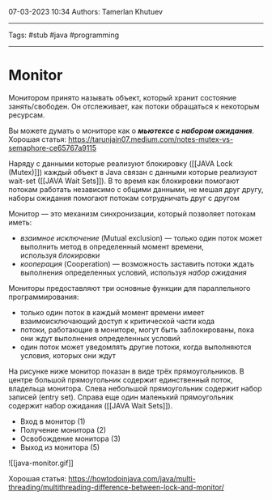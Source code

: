 07-03-2023
10:34
Authors: Tamerlan Khutuev 
***
Tags: #stub #java #programming 
***
# Monitor

Монитором принято называть объект, который хранит состояние занять/свободен. 
Он отслеживает, как потоки обращаться к некоторым ресурсам. 

Вы можете думать о мониторе как о **_мьютексе с набором ожидания_**.
Хорошая статья: https://tarunjain07.medium.com/notes-mutex-vs-semaphore-ce65767a9115

Наряду с данными которые реализуют блокировку ([[JAVA Lock (Mutex)]]) каждый объект в Java связан с данными которые реализуют wait-set ([[JAVA Wait Sets]]). В то время как блокировки помогают потокам работать независимо с общими данными, не мешая друг другу, наборы ожидания помогают потокам сотрудничать друг с другом

Монитор — это механизм синхронизации, который позволяет потокам иметь:
-   _взаимное исключение_ (Mutual exclusion) — только один поток может выполнить метод в определенный момент времени, используя _блокировки_
-   _кооперация_ (Cooperation) — возможность заставить потоки ждать выполнения определенных условий, используя _набор ожидания_

Мониторы предоставляют три основные функции для параллельного программирования:
-   только один поток в каждый момент времени имеет взаимоисключающий доступ к критической части кода
-   потоки, работающие в мониторе, могут быть заблокированы, пока они ждут выполнения определенных условий
-   один поток может уведомлять другие потоки, когда выполняются условия, которых они ждут

На рисунке ниже монитор показан в виде трёх прямоугольников.
В центре большой прямоугольник содержит единственный поток, владельца монитора. Слева небольшой прямоугольник содержит набор записей (entry set). Справа еще один маленький прямоугольник содержит набор ожидания ([[JAVA Wait Sets]]).

- Вход в монитор (1)
- Получение монитора (2)
- Освобождение монитора (3)
- Выход из монитора (5)

![[java-monitor.gif]]

Хорошая статья: https://howtodoinjava.com/java/multi-threading/multithreading-difference-between-lock-and-monitor/ 